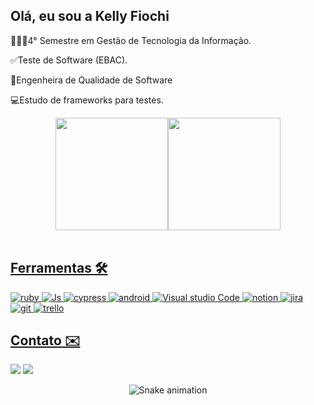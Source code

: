 ## Olá, eu sou a Kelly Fiochi
👩🏻‍💻4° Semestre em Gestão de Tecnologia da Informação.

✅Teste de Software (EBAC).

💼Engenheira de Qualidade de Software

💻Estudo de frameworks para testes.




<div align="center">
  <a href="https://github.com/Kellyfiocchi">
  <img height="180em" src="https://github-readme-stats.vercel.app/api?username=Kellyfiocchi&show_icons=true&theme=cobalt&include_all_commits=true&count_private=true"/><img height="180em" 
src="https://github-readme-stats.vercel.app/api/top-langs/?username=Kellyfiocchi&layout=compact&langs_count=7&theme=cobalt"/>
</div>
<div style="display: inline_block"><br>

 ## Ferramentas 🛠️
  
![ruby](https://img.shields.io/badge/Ruby-CC342D?style=for-the-badge&logo=ruby&logoColor=white)
![Js](https://img.shields.io/badge/JavaScript-323330?style=for-the-badge&logo=javascript&logoColor=F7DF1E)
![cypress](https://img.shields.io/badge/Cypress-17202C?style=for-the-badge&logo=cypress&logoColor=white)
![android](https://img.shields.io/badge/Android_Studio-3DDC84?style=for-the-badge&logo=android-studio&logoColor=white)
![Visual studio Code](https://img.shields.io/badge/Visual_Studio_Code-0078D4?style=for-the-badge&logo=visual%20studio%20code&logoColor=white)
![notion](https://img.shields.io/badge/Notion-000000?style=for-the-badge&logo=notion&logoColor=white)
![jira](https://img.shields.io/badge/Jira-0052CC?style=for-the-badge&logo=Jira&logoColor=white)
![git](https://img.shields.io/badge/GIT-E44C30?style=for-the-badge&logo=git&logoColor=white)
![trello](https://img.shields.io/badge/Trello-0052CC?style=for-the-badge&logo=trello&logoColor=white)



</div>
  
  ## Contato ✉️
 
<div> 
  
  <a href = "mailto:fiocchi1989@gmail.com"><img src="https://img.shields.io/badge/-Gmail-%23333?style=for-the-badge&logo=gmail&logoColor=white" target="_blank"></a>
  <a href="https://www.linkedin.com/in/kelly-fiochi-937574235/" target="_blank"><img src="https://img.shields.io/badge/-LinkedIn-%230077B5?style=for-the-badge&logo=linkedin&logoColor=white" target="_blank"></a> 

   </div>

<div align="center">

  ![Snake animation](https://github.com/danielbped/danielbped/blob/output/github-contribution-grid-snake.svg)
  
</div>                                                                                                                 
